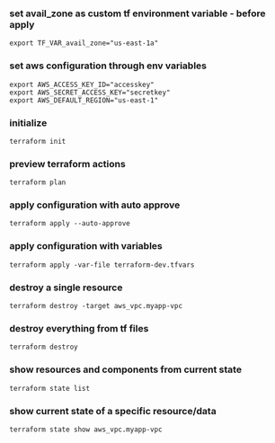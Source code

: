 ### set avail_zone as custom tf environment variable - before apply

    export TF_VAR_avail_zone="us-east-1a"

### set aws configuration through env variables

    export AWS_ACCESS_KEY_ID="accesskey"
    export AWS_SECRET_ACCESS_KEY="secretkey"
    export AWS_DEFAULT_REGION="us-east-1"

### initialize

    terraform init

### preview terraform actions

    terraform plan

### apply configuration with auto approve

    terraform apply --auto-approve

### apply configuration with variables

    terraform apply -var-file terraform-dev.tfvars

### destroy a single resource

    terraform destroy -target aws_vpc.myapp-vpc

### destroy everything from tf files

    terraform destroy

### show resources and components from current state

    terraform state list

### show current state of a specific resource/data

    terraform state show aws_vpc.myapp-vpc    



